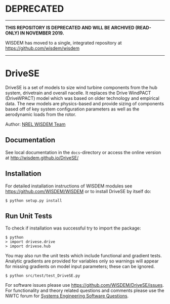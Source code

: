 # DEPRECATED
------------

**THIS REPOSITORY IS DEPRECATED AND WILL BE ARCHIVED (READ-ONLY) IN NOVEMBER 2019.**

WISDEM has moved to a single, integrated repository at https://github.com/wisdem/wisdem

---------------
# DriveSE

DriveSE is a set of models to size wind turbine components from the hub system, drivetrain and overall nacelle.  It replaces the Drive WindPACT (DriveWPACT) model which was based on older technology and empirical data.  The new models are physics-based and provide sizing of components based off of key system configuration parameters as well as the aerodynamic loads from the rotor. 

Author: [NREL WISDEM Team](mailto:systems.engineering@nrel.gov) 

## Documentation

See local documentation in the `docs`-directory or access the online version at <http://wisdem.github.io/DriveSE/>

## Installation

For detailed installation instructions of WISDEM modules see <https://github.com/WISDEM/WISDEM> or to install DriveSE by itself do:

    $ python setup.py install

## Run Unit Tests

To check if installation was successful try to import the package:

	$ python
	> import drivese.drive
	> import drivese.hub

You may also run the unit tests which include functional and gradient tests.  Analytic gradients are provided for variables only so warnings will appear for missing gradients on model input parameters; these can be ignored.

	$ python src/test/test_DriveSE.py

For software issues please use <https://github.com/WISDEM/DriveSE/issues>.  For functionality and theory related questions and comments please use the NWTC forum for [Systems Engineering Software Questions](https://wind.nrel.gov/forum/wind/viewtopic.php?f=34&t=1002).
